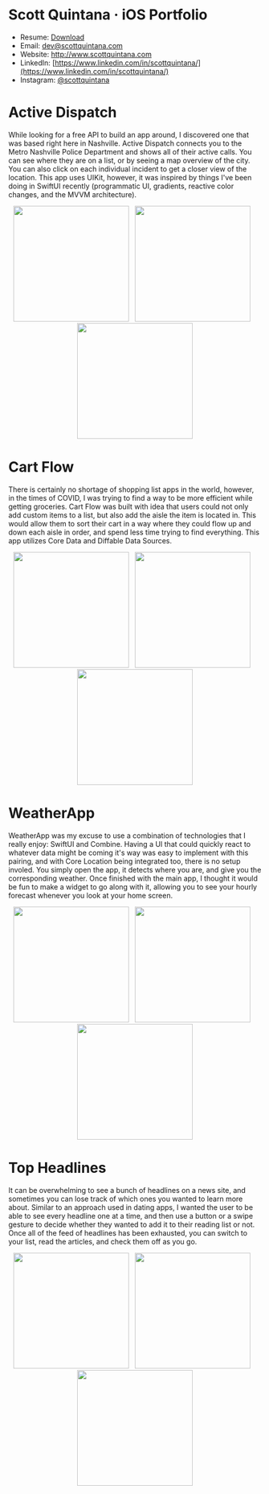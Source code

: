 # Scott Quintana · iOS Portfolio
- Resume: [Download](http://www.scottquintana.com/scottquintana_resume.pdf)
- Email: dev@scottquintana.com
- Website: http://www.scottquintana.com
- LinkedIn: [https://www.linkedin.com/in/scottquintana/](https://www.linkedin.com/in/scottquintana/)
- Instagram: [@scottquintana](https://www.instagram.com/scottquintana/)
#
# Active Dispatch
While looking for a free API to build an app around, I discovered one that was based right here in Nashville. Active Dispatch connects you to the Metro Nashville Police Department and shows all of their active calls. You can see where they are on a list, or by seeing a map overview of the city. You can also click on each individual incident to get a closer view of the location. This app uses UIKit, however, it was inspired by things I've been doing in SwiftUI recently (programmatic UI, gradients, reactive color changes, and the MVVM architecture).
<p align="center">
<img src="img/screenshots/activedispatch1.png" width="230">&nbsp;&nbsp;&nbsp;<img src="img/screenshots/activedispatch2.png" width="230">&nbsp;&nbsp;&nbsp;<img src="img/screenshots/activedispatch3.png" width="230">
</p>

# Cart Flow
There is certainly no shortage of shopping list apps in the world, however, in the times of COVID, I was trying to find a way to be more efficient while getting groceries. Cart Flow was built with idea that users could not only add custom items to a list, but also add the aisle the item is located in. This would allow them to sort their cart in a way where they could flow up and down each aisle in order, and spend less time trying to find everything. This app utilizes Core Data and Diffable Data Sources.
<p align="center">
<img src="img/screenshots/cartflow1.png" width="230">&nbsp;&nbsp;&nbsp;<img src="img/screenshots/cartflow2.png" width="230">&nbsp;&nbsp;&nbsp;<img src="img/screenshots/cartflow3.png" width="230">
</p>

# WeatherApp
WeatherApp was my excuse to use a combination of technologies that I really enjoy: SwiftUI and Combine. Having a UI that could quickly react to whatever data might be coming it's way was easy to implement with this pairing, and with Core Location being integrated too, there is no setup involed. You simply open the app, it detects where you are, and give you the corresponding weather. Once finished with the main app, I thought it would be fun to make a widget to go along with it, allowing you to see your hourly forecast whenever you look at your home screen.
<p align="center">
<img src="img/screenshots/weatherapp1.png" width="230">&nbsp;&nbsp;&nbsp;<img src="img/screenshots/weatherapp2.png" width="230">&nbsp;&nbsp;&nbsp;<img src="img/screenshots/weatherapp3.png" width="230">
</p>

# Top Headlines
It can be overwhelming to see a bunch of headlines on a news site, and sometimes you can lose track of which ones you wanted to learn more about. Similar to an approach used in dating apps, I wanted the user to be able to see every headline one at a time, and then use a button or a swipe gesture to decide whether they wanted to add it to their reading list or not. Once all of the feed of headlines has been exhausted, you can switch to your list, read the articles, and check them off as you go.
<p align="center">
<img src="img/screenshots/topheadlines1.png" width="230">&nbsp;&nbsp;&nbsp;<img src="img/screenshots/topheadlines2.png" width="230">&nbsp;&nbsp;&nbsp;<img src="img/screenshots/topheadlines3.png" width="230">
</p>
